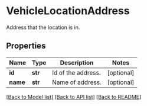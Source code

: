 # VehicleLocationAddress

Address that the location is in.
## Properties
Name | Type | Description | Notes
------------ | ------------- | ------------- | -------------
**id** | **str** | Id of the address. | [optional] 
**name** | **str** | Name of address. | [optional] 

[[Back to Model list]](../README.md#documentation-for-models) [[Back to API list]](../README.md#documentation-for-api-endpoints) [[Back to README]](../README.md)


